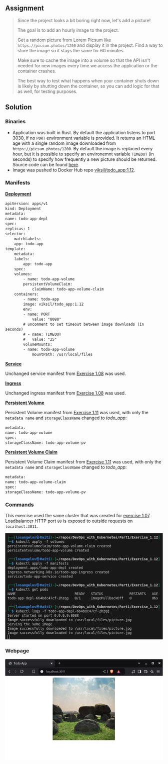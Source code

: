 ## Assignment

> 
> Since the project looks a bit boring right now, let's add a picture!
> 
> The goal is to add an hourly image to the project.
> 
> Get a random picture from Lorem Picsum like `https://picsum.photos/1200` and display it in the project. Find a way to store the image so it stays the same for 60 minutes.
> 
> Make sure to cache the image into a volume so that the API isn't needed for new images every time we access the application or the container crashes.
> 
> The best way to test what happens when your container shuts down is likely by shutting down the container, so you can add logic for that as well, for testing purposes.

## Solution

### Binaries

- Application was built in Rust. By default the application listens to port 3030, if no `PORT` environment variable is provided. It returns an HTML age with a single random image downloaded from `https://picsum.photos/1200`. By default the image is replaced every hour, but it is possible to specify an environemnt variable `TIMEOUT` (in seconds) to specify how frequently a new picture should be returned. Source code can be found [here](https://github.com/VikSil/DevOps_with_Kubernetes/tree/trunk/Part1/Exercise_1.12/app/todo_app).
- Image was pushed to Docker Hub repo [viksil/todo_app:1.12](https://hub.docker.com/r/viksil/todo_app/tags?name=1.12).

### Manifests

[**Deployment**](https://github.com/VikSil/DevOps_with_Kubernetes/tree/trunk/Part1/Exercise_1.12/manifests/deployment.yaml)

    apiVersion: apps/v1
    kind: Deployment
    metadata:
    name: todo-app-depl
    spec:
    replicas: 1
    selector:
        matchLabels:
        app: todo-app
    template:
        metadata:
        labels:
            app: todo-app
        spec:
        volumes:
            - name: todo-app-volume
            persistentVolumeClaim:
                claimName: todo-app-volume-claim
        containers:
            - name: todo-app
            image: viksil/todo_app:1.12
            env:
            - name: PORT
                value: "8088"
            # uncomment to set timeout between image downloads (in seconds)
            # - name: TIMEOUT
            #   value: "25"
            volumeMounts:
            - name: todo-app-volume
                mountPath: /usr/local/files


[**Service**](https://github.com/VikSil/DevOps_with_Kubernetes/tree/trunk/Part1/Exercise_1.08/manifests/service.yaml)

Unchanged service manifest from [Exercise 1.08](https://github.com/VikSil/DevOps_with_Kubernetes/tree/trunk/Part1/Exercise_1.08) was used.


[**Ingress**](https://github.com/VikSil/DevOps_with_Kubernetes/tree/trunk/Part1/Exercise_1.08/manifests/ingress.yaml)

Unchanged ingress manifest from [Exercise 1.08](https://github.com/VikSil/DevOps_with_Kubernetes/tree/trunk/Part1/Exercise_1.08) was used.

[**Persistent Volume**](https://github.com/VikSil/DevOps_with_Kubernetes/tree/trunk/Part1/Exercise_1.12/volumes/persistentvolume.yaml)

Persistent Volume manifest from [Exercise 1.11](https://github.com/VikSil/DevOps_with_Kubernetes/tree/trunk/Part1/Exercise_1.11) was used, with only the `metadata name` and `storageClassName` changed to *todo_app*:

    metadata:
    name: todo-app-volume
    spec:
    storageClassName: todo-app-volume-pv

[**Persistent Volume Claim**](https://github.com/VikSil/DevOps_with_Kubernetes/tree/trunk/Part1/Exercise_1.12/volumes/persistentvolumeclaim.yaml)

Persistent Volume Claim manifest from [Exercise 1.11](https://github.com/VikSil/DevOps_with_Kubernetes/tree/trunk/Part1/Exercise_1.11) was used, with only the `metadata name` and `storageClassName` changed to *todo_app*:

    metadata:
    name: todo-app-volume-claim
    spec:
    storageClassName: todo-app-volume-pv


### Commands

This exercise used the same cluster that was created for [exercise 1.07](https://raw.githubusercontent.com/VikSil/DevOps_with_Kubernetes/refs/heads/trunk/Part1/Exercise_1.07/Exercise_1.07_commands.png). Loadbalancer HTTP port `80` is exposed to outside requests on `localhost:3011`.

![Commands for Exercise 1.12](https://raw.githubusercontent.com/VikSil/DevOps_with_Kubernetes/refs/heads/trunk/Part1/Exercise_1.12/Exercise_1.12_commands.png)

### Webpage

![Webpage for Exercise 1.12](https://raw.githubusercontent.com/VikSil/DevOps_with_Kubernetes/refs/heads/trunk/Part1/Exercise_1.12/Exercise_1.12_todo_app.png)
